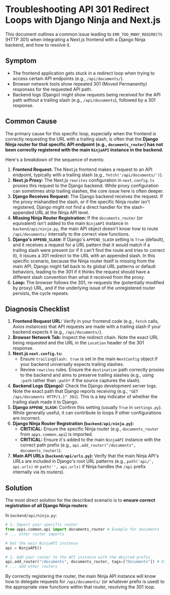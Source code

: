# Troubleshooting API 301 Redirect Loops with Django Ninja and Next.js

This document outlines a common issue leading to `ERR_TOO_MANY_REDIRECTS` (HTTP 301) when integrating a Next.js frontend with a Django Ninja backend, and how to resolve it.

## Symptom

- The frontend application gets stuck in a redirect loop when trying to access certain API endpoints (e.g., `/api/documents/`).
- Browser network tools show repeated 301 (Moved Permanently) responses for the requested API path.
- Backend logs (Django) might show requests being received for the API path *without* a trailing slash (e.g., `/api/documents`), followed by a 301 response.

## Common Cause

The primary cause for this specific loop, especially when the frontend *is* correctly requesting the URL with a trailing slash, is often that the **Django Ninja router for that specific API endpoint (e.g., `documents_router`) has not been correctly registered with the main `NinjaAPI` instance in the backend.**

Here's a breakdown of the sequence of events:

1.  **Frontend Request:** The Next.js frontend makes a request to an API endpoint, typically with a trailing slash (e.g., `fetch('/api/documents/')`).
2.  **Next.js Proxy:** The Next.js `rewrites` configuration in `next.config.ts` proxies this request to the Django backend. While proxy configuration can sometimes strip trailing slashes, the core issue here is often deeper.
3.  **Django Receives Request:** The Django backend receives the request. If the proxy mishandled the slash, or if the specific Ninja router isn't registered, Django might not find a direct handler for the slash-appended URL at the Ninja API level.
4.  **Missing Ninja Router Registration:** If the `documents_router` (or equivalent) isn't added to the main `NinjaAPI` instance in `backend/api/ninja.py`, the main API object doesn't know how to route `/api/documents/` internally to the correct view functions.
5.  **Django's `APPEND_SLASH`:** If Django's `APPEND_SLASH` setting is `True` (default), and it receives a request for a URL pattern that it *would* match if a trailing slash were present (or if it can't find the route and tries to correct it), it issues a 301 redirect to the URL with an appended slash. In this specific scenario, because the Ninja router itself is missing from the main API, Django might fall back to its global URL patterns or default behaviors, leading to the 301 if it thinks the request should have a different slash convention than what it received from the proxy.
6.  **Loop:** The browser follows the 301, re-requests the (potentially modified by proxy) URL, and if the underlying issue of the unregistered router persists, the cycle repeats.

## Diagnosis Checklist

1.  **Frontend Request URL:** Verify in your frontend code (e.g., `fetch` calls, Axios instances) that API requests are made with a trailing slash if your backend expects it (e.g., `/api/documents/`).
2.  **Browser Network Tab:** Inspect the redirect chain. Note the exact URL being requested and the URL in the `Location` header of the 301 response.
3.  **Next.js `next.config.ts`:**
    *   Ensure `trailingSlash: true` is set in the main `NextConfig` object if your backend universally expects trailing slashes.
    *   Review `rewrites` rules. Ensure the `destination` path correctly proxies to the backend and aims to preserve trailing slashes (e.g., using `:path` rather than `:path*` if the source captures the slash).
4.  **Backend Logs (Django):** Check the Django development server logs. Note the exact path that Django reports receiving (e.g., `"GET /api/documents HTTP/1.1" 301`). This is a key indicator of whether the trailing slash made it to Django.
5.  **Django `APPEND_SLASH`:** Confirm this setting (usually `True` in `settings.py`). While generally useful, it can contribute to loops if other configurations are incorrect.
6.  **Django Ninja Router Registration (`backend/api/ninja.py`):**
    *   **CRITICAL:** Ensure the specific Ninja router (e.g., `documents_router` from `apps.common.api`) is imported.
    *   **CRITICAL:** Ensure it's added to the main `NinjaAPI` instance with the correct path prefix (e.g., `api.add_router("/documents", documents_router)`).
7.  **Main API URLs (`backend/api/urls.py`):** Verify that the main Ninja API's URLs are included in Django's root URL patterns (e.g., `path('api/', api.urls)` or `path('', api.urls)` if Ninja handles the `/api` prefix internally via its routers).

## Solution

The most direct solution for the described scenario is to **ensure correct registration of all Django Ninja routers**:

In `backend/api/ninja.py`:

```python
# 1. Import your specific router
from apps.common.api import documents_router # Example for documents
# ... other router imports

# Get the main NinjaAPI instance
api = NinjaAPI()

# 2. Add your router to the API instance with the desired prefix
api.add_router("/documents", documents_router, tags=["Documents"]) # Example
# ... add other routers
```

By correctly registering the router, the main Ninja API instance will know how to delegate requests for `/api/documents/` (or whatever prefix is used) to the appropriate view functions within that router, resolving the 301 loop.

